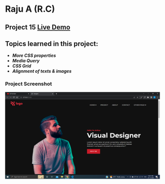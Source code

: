 # Raju A (R.C)

## Project 15 [Live Demo](https://live-proje-15.netlify.app/)

## Topics learned in this project:

- **_More CSS properties_**
- **_Media Query_**
- **_CSS Grid_**
- **_Alignment of texts & images_**

### Project Screenshot

![screenshot](/screenshot.png)
